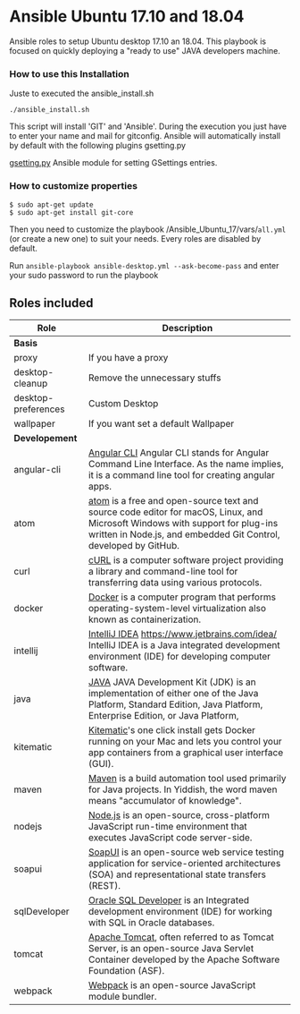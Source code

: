 # Ansible Ubuntu 17.10 and 18.04
Ansible roles to setup Ubuntu desktop 17.10 an 18.04. This playbook is focused on quickly deploying a "ready to use" JAVA developers machine.


### How to use this Installation

Juste to executed the ansible_install.sh  
```
./ansible_install.sh
```
This script will install 'GIT' and 'Ansible'. During the execution you just have to enter your name and mail for gitconfig.
Ansible will automatically install by default with the following plugins
    gsetting.py 
    
  [gsetting.py](https://github.com/jistr/ansible-gsetting) Ansible module for setting GSettings entries.


### How to customize properties
```
$ sudo apt-get update
$ sudo apt-get install git-core
```

Then you need to customize the playbook /Ansible_Ubuntu_17/vars/`all.yml` (or create a new one) to suit your needs. Every roles are disabled by default.

Run `ansible-playbook ansible-desktop.yml --ask-become-pass` and enter your sudo password to run the playbook

## Roles included

| Role                     | Description                                                                                                                                                                                                                                                                                                                           |
| ------------------------ | ----------------------------------------------------------------------------------------- |
| **Basis**                |                                                                                           |
| proxy                    | If you have a proxy                                                                       |
| desktop-cleanup          | Remove the unnecessary stuffs                                                             |
| desktop-preferences      | Custom Desktop                                                                            |
| wallpaper                | If you want set a default Wallpaper                                                                                          |
| **Developement**         |                                                                                           |
| angular-cli              |  [Angular CLI](https://cli.angular.io/) Angular CLI stands for Angular Command Line Interface. As the name implies, it is a command line tool for creating angular apps.                                                                  |
| atom                     |  [atom](https://atom.io/)  is a free and open-source text and source code editor for macOS, Linux, and Microsoft Windows with support for plug-ins written in Node.js, and embedded Git Control, developed by GitHub.                                                                        |
| curl                     |  [cURL](https://curl.haxx.se/) is a computer software project providing a library and command-line tool for transferring data using various protocols.                                                               |
| docker                   |  [Docker](https://www.docker.com/) is a computer program that performs operating-system-level virtualization also known as containerization.                                                                |
| intellij                 |  [IntelliJ IDEA](https://www.jetbrains.com/idea/ )   https://www.jetbrains.com/idea/  IntelliJ IDEA is a Java integrated development environment (IDE) for developing computer software.                                                       |
| java                     |  [JAVA](http://www.oracle.com/technetwork/java/javase/overview/index.html )  JAVA Development Kit (JDK) is an implementation of either one of the Java Platform, Standard Edition, Java Platform, Enterprise Edition, or Java Platform,                      |
| kitematic                |  [Kitematic](https://kitematic.com/  )'s one click install gets Docker running on your Mac and lets you control your app containers from a graphical user interface (GUI).                                                               |
| maven                    |   [Maven](https://maven.apache.org/) is a build automation tool used primarily for Java projects. In Yiddish, the word maven means "accumulator of knowledge".                                                              |
| nodejs                   |   [Node.js](https://nodejs.org/) is an open-source, cross-platform JavaScript run-time environment that executes JavaScript code server-side.                                                                   |
| soapui                   |   [SoapUI](https://www.soapui.org/) is an open-source web service testing application for service-oriented architectures (SOA) and representational state transfers (REST).                                                               |
| sqlDeveloper             |  [Oracle SQL Developer](http://www.oracle.com/technetwork/developer-tools/sql-developer/overview/index.html) is an Integrated development environment (IDE) for working with SQL in Oracle databases.   |
| tomcat                   |   [Apache Tomcat](http://tomcat.apache.org/), often referred to as Tomcat Server, is an open-source Java Servlet Container developed by the Apache Software Foundation (ASF).                                                             |
| webpack                  |   [Webpack](https://webpack.js.org/) is an open-source JavaScript module bundler.                                                              |

